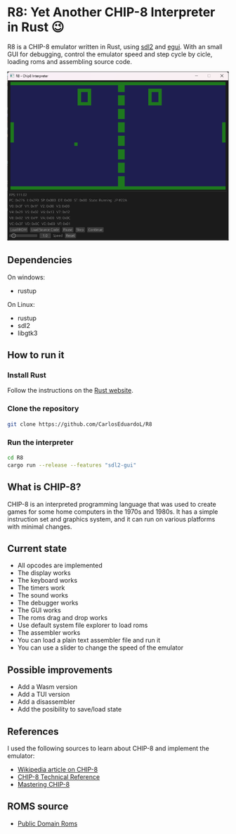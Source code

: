 # R8: Yet Another CHIP-8 Interpreter in Rust 😉

R8 is a CHIP-8 emulator written in Rust, using [sdl2](https://www.libsdl.org/) and [egui](https://www.egui.rs/). With an small GUI for debugging, control the emulator speed and step cycle by cicle, loading roms and assembling source code.

![R8](img/Screnshot.png)

## Dependencies

On windows:

- rustup

On Linux:

- rustup
- sdl2
- libgtk3

## How to run it

### Install Rust

Follow the instructions on the [Rust website](https://www.rust-lang.org/tools/install).

### Clone the repository

```bash
git clone https://github.com/CarlosEduardoL/R8
```

### Run the interpreter

```bash
cd R8
cargo run --release --features "sdl2-gui"
```

## What is CHIP-8?

CHIP-8 is an interpreted programming language that was used to create games for some home computers in the 1970s and 1980s. It has a simple instruction set and graphics system, and it can run on various platforms with minimal changes.

## Current state

- All opcodes are implemented
- The display works
- The keyboard works
- The timers work
- The sound works
- The debugger works
- The GUI works
- The roms drag and drop works
- Use default system file explorer to load roms
- The assembler works
- You can load a plain text assembler file and run it
- You can use a slider to change the speed of the emulator

## Possible improvements

- Add a Wasm version
- Add a TUI version
- Add a disassembler
- Add the posibility to save/load state

## References

I used the following sources to learn about CHIP-8 and implement the emulator:

- [Wikipedia article on CHIP-8](https://en.wikipedia.org/wiki/CHIP-8)
- [CHIP-8 Technical Reference](http://devernay.free.fr/hacks/chip8/C8TECH10.HTM)
- [Mastering CHIP-8](https://github.com/mattmikolay/chip-8/wiki/Mastering-CHIP%E2%80%908)

## ROMS source

- [Public Domain Roms](https://www.zophar.net/pdroms/chip8.html)
